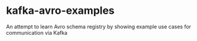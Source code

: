 # kafka-avro-examples
An attempt to learn Avro schema registry by showing example use cases for communication via Kafka
